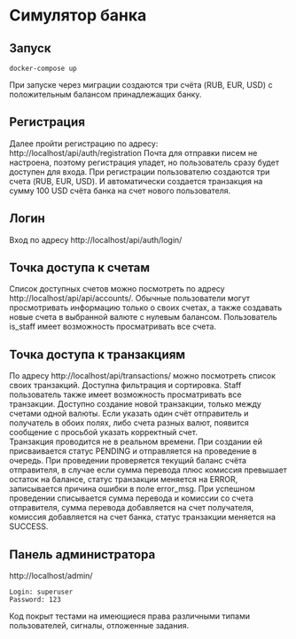Симулятор банка
================

Запуск
------

    docker-compose up
    

При запуске через миграции создаются три счёта (RUB, EUR, USD) с положительным балансом принадлежащих банку.


Регистрация
-----------

Далее пройти регистрацию по адресу: http://localhost/api/auth/registration
Почта для отправки писем не настроена, поэтому регистрация упадет, но пользователь сразу будет доступен для входа. 
При регистрации пользователю создаются три счета (RUB, EUR, USD). И автоматически создается транзакция на сумму 100 USD счёта банка на счет нового пользователя.

Логин
-----

Вход по адресу http://localhost/api/auth/login/


Точка доступа к счетам
----------------------

Список доступных счетов можно посмотреть по адресу
http://localhost/api/api/accounts/. Обычные пользователи могут просмотривать информацию только о своих счетах, а также создавать новые счета в выбранной валюте с нулевым балансом. Пользователь is_staff имеет возможность просматривать все счета.


Точка доступа к транзакциям
---------------------------

По адресу http://localhost/api/transactions/ можно посмотреть список своих транзакций. Доступна фильтрация и сортировка. Staff пользователь также имеет возможность просматривать все транзакции. Доступно создание новой транзакции, только между счетами одной валюты. Если указать один счёт отправитель и получатель в обоих полях, либо счета разных валют, появится сообщение с просьбой указать корректный счет.   
Транзакция проводится не в реальном времени. При создании ей присваивается статус PENDING и отправляется на проведение в очередь. При проведении проверяется текущий баланс счёта отправителя, в случае если сумма перевода плюс комиссия превышает остаток на балансе, статус транзакции меняется на ERROR, записывается причина ошибки в поле error_msg. При успешном проведении списывается сумма перевода и комиссии со счета отправителя, сумма перевода добавляется на счет получателя, комиссия добавляется на счет банка, статус транзакции меняется на SUCCESS.


Панель администратора
---------------------

http://localhost/admin/

    Login: superuser
    Password: 123

Код покрыт тестами на имеющиеся права различными типами пользователей, сигналы, отложенные задания.

